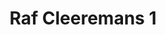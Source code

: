 ---
title:  Raf Cleeremans 1
kunstenaar: Raf Cleeremans
expositie: Raf Cleeremans
tekoop: ja
prijs:
techniek:
afmetingen:
lang: nl
---